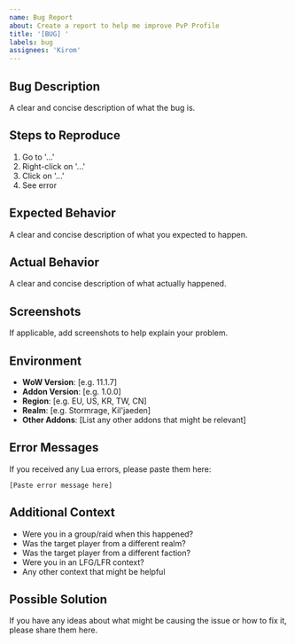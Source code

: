 ```yaml
---
name: Bug Report
about: Create a report to help me improve PvP Profile
title: '[BUG] '
labels: bug
assignees: 'Kirom'
---
```


## Bug Description
A clear and concise description of what the bug is.

## Steps to Reproduce
1. Go to '...'
2. Right-click on '...'
3. Click on '...'
4. See error

## Expected Behavior
A clear and concise description of what you expected to happen.

## Actual Behavior
A clear and concise description of what actually happened.

## Screenshots
If applicable, add screenshots to help explain your problem.

## Environment
- **WoW Version**: [e.g. 11.1.7]
- **Addon Version**: [e.g. 1.0.0]
- **Region**: [e.g. EU, US, KR, TW, CN]
- **Realm**: [e.g. Stormrage, Kil'jaeden]
- **Other Addons**: [List any other addons that might be relevant]

## Error Messages
If you received any Lua errors, please paste them here:
```
[Paste error message here]
```

## Additional Context
- Were you in a group/raid when this happened?
- Was the target player from a different realm?
- Was the target player from a different faction?
- Were you in an LFG/LFR context?
- Any other context that might be helpful

## Possible Solution
If you have any ideas about what might be causing the issue or how to fix it, please share them here. 